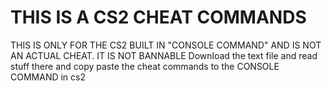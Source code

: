 # THIS IS A CS2 CHEAT COMMANDS
THIS IS ONLY FOR THE CS2 BUILT IN "CONSOLE COMMAND" AND IS NOT AN ACTUAL CHEAT. IT IS NOT BANNABLE
Download the text file and read stuff there and copy paste the cheat commands to the CONSOLE COMMAND in cs2
